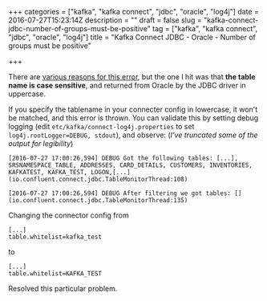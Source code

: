 +++
categories = ["kafka", "kafka connect", "jdbc", "oracle", "log4j"]
date = 2016-07-27T15:23:14Z
description = ""
draft = false
slug = "kafka-connect-jdbc-number-of-groups-must-be-positive"
tag = ["kafka", "kafka connect", "jdbc", "oracle", "log4j"]
title = "Kafka Connect JDBC - Oracle - Number of groups must be positive"

+++

There are [various reasons for this error](https://groups.google.com/forum/#!searchin/confluent-platform/%22Number$20of$20groups$20must$20be$20positive%22), but the one I hit was that **the table name is case sensitive**, and returned from Oracle by the JDBC driver in uppercase. 

If you specify the tablename in your connecter config in lowercase, it won't be matched, and this error is thrown. You can validate this by setting debug logging (edit `etc/kafka/connect-log4j.properties` to set `log4j.rootLogger=DEBUG, stdout`), and observe:  (*I've truncated some of the output for legibility*)

```
[2016-07-27 17:00:26,594] DEBUG Got the following tables: [...], SRSNAMESPACE_TABLE, ADDRESSES, CARD_DETAILS, CUSTOMERS, INVENTORIES, KAFKATEST, KAFKA_TEST, LOGON,[...] (io.confluent.connect.jdbc.TableMonitorThread:108)

[2016-07-27 17:00:26,594] DEBUG After filtering we got tables: [] (io.confluent.connect.jdbc.TableMonitorThread:135)
```

Changing the connector config from 

```
[...]
table.whitelist=kafka_test
```

to

```
[...]
table.whitelist=KAFKA_TEST
```

Resolved this particular problem.
